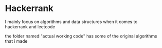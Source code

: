 # Hackerrank

I mainly focus on algorithms and data structures when it comes to hackerrank and leetcode

the folder named "actual working code" has some of the original algorithms that i made
